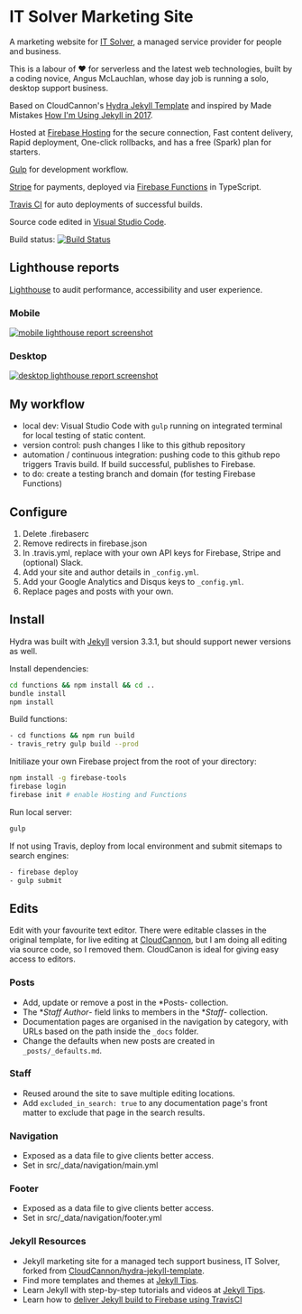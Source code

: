 # IT Solver Marketing Site

A marketing website for [IT Solver](https://www.itsolver.net), a managed service provider for people and business.

This is a labour of ❤️ for serverless and the latest web technologies, built by a coding novice, Angus McLauchlan, whose day job is running a solo, desktop support business.

Based on CloudCannon's [Hydra Jekyll Template](https://github.com/CloudCannon/hydra-jekyll-template) and inspired by Made Mistakes [How I'm Using Jekyll in 2017](https://mademistakes.com/articles/using-jekyll-2017/).

Hosted at [Firebase Hosting](https://firebase.google.com/products/hosting/) for the secure connection, Fast content delivery, Rapid deployment, One-click rollbacks, and has a free (Spark) plan for starters.

[Gulp](https://gulpjs.com/) for development workflow.

[Stripe](https://github.com/itsolver/stripe-payments-demo) for payments, deployed via [Firebase Functions](https://firebase.google.com/products/functions/) in TypeScript.

[Travis CI](https://travis-ci.com/) for auto deployments of successful builds.

Source code edited in [Visual Studio Code](https://code.visualstudio.com/).

Build status: [![Build Status](https://travis-ci.org/itsolver/msp-marketing-site.svg?branch=master)](https://travis-ci.org/itsolver/msp-marketing-site)

## Lighthouse reports

[Lighthouse](https://developers.google.com/web/tools/lighthouse/) to audit performance, accessibility and user experience.

### Mobile

[![mobile lighthouse report screenshot](https://www.itsolver.net/tech-review/www.itsolver.net/mobile-lighthouse-report-screenshot.png)](https://www.itsolver.net/tech-review/www.itsolver.net/www.itsolver.net_2018-09-12_11-27-30-mobile)

### Desktop

[![desktop lighthouse report screenshot](https://www.itsolver.net/tech-review/www.itsolver.net/desktop-lighthouse-report-screenshot.png)](https://www.itsolver.net/tech-review/www.itsolver.net/www.itsolver.net_2018-09-12_11-25-43-desktop)

## My workflow

- local dev: Visual Studio Code with ``gulp`` running on integrated terminal for local testing of static content.
- version control: push changes I like to this github repository
- automation / continuous integration: pushing code to this github repo triggers Travis build. If build successful, publishes to Firebase.
- to do: create a testing branch and domain (for testing Firebase Functions)

## Configure

1. Delete .firebaserc
2. Remove redirects in firebase.json
3. In .travis.yml, replace with your own API keys for Firebase, Stripe and (optional) Slack.
4. Add your site and author details in `_config.yml`.
5. Add your Google Analytics and Disqus keys to `_config.yml`.
6. Replace pages and posts with your own.

## Install

Hydra was built with [Jekyll](https://jekyllrb.com/) version 3.3.1, but should support newer versions as well.

Install dependencies:

~~~bash
cd functions && npm install && cd ..
bundle install
npm install
~~~

Build functions:

~~~bash
- cd functions && npm run build
- travis_retry gulp build --prod
~~~

Initiliaze your own Firebase project from the root of your directory:

~~~bash
npm install -g firebase-tools
firebase login
firebase init # enable Hosting and Functions
~~~

Run local server:

~~~bash
gulp
~~~

If not using Travis, deploy from local environment and submit sitemaps to search engines:

~~~bash
- firebase deploy
- gulp submit
~~~

## Edits

Edit with your favourite text editor. There were editable classes in the original template, for live editing at [CloudCannon](https://app.cloudcannon.com/), but I am doing all editing via source code, so I removed them. CloudCanon is ideal for giving easy access to editors.

### Posts

- Add, update or remove a post in the *Posts- collection.
- The **Staff Author*- field links to members in the **Staff*- collection.
- Documentation pages are organised in the navigation by category, with URLs based on the path inside the `_docs` folder.
- Change the defaults when new posts are created in `_posts/_defaults.md`.

### Staff

- Reused around the site to save multiple editing locations.
- Add `excluded_in_search: true` to any documentation page's front matter to exclude that page in the search results.

### Navigation

- Exposed as a data file to give clients better access.
- Set in src/_data/navigation/main.yml

### Footer

- Exposed as a data file to give clients better access.
- Set in src/_data/navigation/footer.yml

### Jekyll Resources

- Jekyll marketing site for a managed tech support business, IT Solver, forked from [CloudCannon/hydra-jekyll-template](https://github.com/CloudCannon/hydra-jekyll-template).
- Find more templates and themes at [Jekyll Tips](https://jekyll.tips/templates/).
- Learn Jekyll with step-by-step tutorials and videos at [Jekyll Tips](https://jekyll.tips/).
- Learn how to [deliver Jekyll build to Firebase using TravisCI](https://www.wrapcode.com/jekyll-deploy-firebase-travis-ci/)
